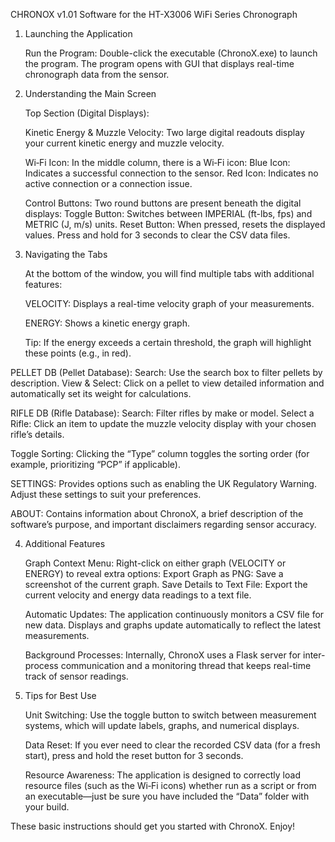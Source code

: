 CHRONOX v1.01
Software for the HT-X3006 WiFi Series Chronograph

1. Launching the Application

    Run the Program:
    Double-click the executable (ChronoX.exe) to launch the program. The program opens with GUI that displays real-time chronograph data from the sensor.

2. Understanding the Main Screen

   Top Section (Digital Displays):

   Kinetic Energy & Muzzle Velocity:
        Two large digital readouts display your current kinetic energy and muzzle velocity.

   Wi‑Fi Icon: In the middle column, there is a Wi‑Fi icon:
        Blue Icon: Indicates a successful connection to the sensor.
        Red Icon: Indicates no active connection or a connection issue.

   Control Buttons: Two round buttons are present beneath the digital displays:
         Toggle Button: Switches between IMPERIAL (ft-lbs, fps) and METRIC (J, m/s) units.
         Reset Button: When pressed, resets the displayed values. Press and hold for 3 seconds to clear the CSV data files.

4. Navigating the Tabs

   At the bottom of the window, you will find multiple tabs with additional features:

    VELOCITY: Displays a real-time velocity graph of your measurements.

    ENERGY: Shows a kinetic energy graph.

   Tip: If the energy exceeds a certain threshold, the graph will highlight these points (e.g., in red).

PELLET DB (Pellet Database):
    Search: Use the search box to filter pellets by description.
    View & Select: Click on a pellet to view detailed information and automatically set its weight for calculations.

RIFLE DB (Rifle Database):
     Search: Filter rifles by make or model.
     Select a Rifle: Click an item to update the muzzle velocity display with your chosen rifle’s details.

Toggle Sorting: Clicking the “Type” column toggles the sorting order (for example, prioritizing “PCP” if applicable).

SETTINGS: Provides options such as enabling the UK Regulatory Warning. Adjust these settings to suit your preferences.

ABOUT: Contains information about ChronoX, a brief description of the software’s purpose, and important disclaimers regarding sensor accuracy.

4. Additional Features

    Graph Context Menu: Right-click on either graph (VELOCITY or ENERGY) to reveal extra options:
          Export Graph as PNG: Save a screenshot of the current graph.
          Save Details to Text File: Export the current velocity and energy data readings to a text file.

    Automatic Updates: The application continuously monitors a CSV file for new data. Displays and graphs update automatically to reflect the latest measurements.

    Background Processes: Internally, ChronoX uses a Flask server for inter-process communication and a monitoring thread that keeps real-time track of sensor readings.

5. Tips for Best Use

    Unit Switching: Use the toggle button to switch between measurement systems, which will update labels, graphs, and numerical displays.

    Data Reset: If you ever need to clear the recorded CSV data (for a fresh start), press and hold the reset button for 3 seconds.

    Resource Awareness: The application is designed to correctly load resource files (such as the Wi‑Fi icons) whether run as a script or from an executable—just be sure you have included the “Data” folder with your build.

These basic instructions should get you started with ChronoX. Enjoy!
